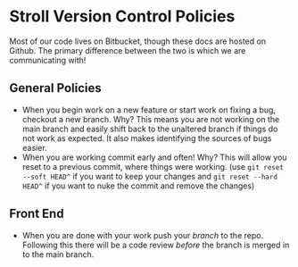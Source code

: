 # Stroll Version Control Policies

Most of our code lives on Bitbucket, though these docs are hosted on Github.  The primary difference between the two is which we are communicating with!

## General Policies

- When you begin work on a new feature or start work on fixing a bug, checkout a new branch.  Why?  This means you are not working on the main branch and easily shift back to the unaltered branch if things do not work as expected. It also makes identifying the sources of bugs easier.
- When you are working commit early and often! Why? This will allow you reset to a previous commit, where things were working. (use `git reset --soft HEAD^` if you want to keep your changes and `git reset --hard HEAD^` if you want to nuke the commit and remove the changes)

## Front End

- When you are done with your work push your *branch* to the repo.  Following this there will be a code review *before* the branch is merged in to the main branch.
